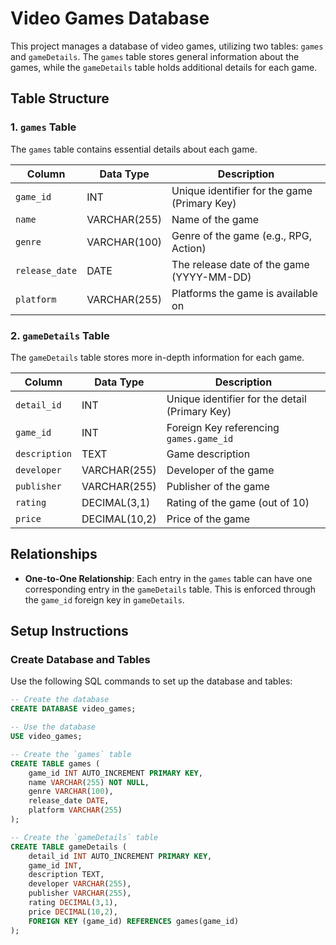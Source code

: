 # Video Games Database

This project manages a database of video games, utilizing two tables: `games` and `gameDetails`. The `games` table stores general information about the games, while the `gameDetails` table holds additional details for each game.

## Table Structure

### 1. `games` Table
The `games` table contains essential details about each game.

| Column         | Data Type     | Description                               |
|----------------|---------------|-------------------------------------------|
| `game_id`      | INT           | Unique identifier for the game (Primary Key) |
| `name`         | VARCHAR(255)  | Name of the game                         |
| `genre`        | VARCHAR(100)  | Genre of the game (e.g., RPG, Action)     |
| `release_date` | DATE          | The release date of the game (YYYY-MM-DD) |
| `platform`     | VARCHAR(255)  | Platforms the game is available on       |

### 2. `gameDetails` Table
The `gameDetails` table stores more in-depth information for each game.

| Column         | Data Type     | Description                                   |
|----------------|---------------|-----------------------------------------------|
| `detail_id`    | INT           | Unique identifier for the detail (Primary Key) |
| `game_id`      | INT           | Foreign Key referencing `games.game_id`       |
| `description`  | TEXT          | Game description                              |
| `developer`    | VARCHAR(255)  | Developer of the game                         |
| `publisher`    | VARCHAR(255)  | Publisher of the game                         |
| `rating`       | DECIMAL(3,1)  | Rating of the game (out of 10)                |
| `price`        | DECIMAL(10,2) | Price of the game                             |

## Relationships

- **One-to-One Relationship**: Each entry in the `games` table can have one corresponding entry in the `gameDetails` table. This is enforced through the `game_id` foreign key in `gameDetails`.

## Setup Instructions

### Create Database and Tables
Use the following SQL commands to set up the database and tables:

```sql
-- Create the database
CREATE DATABASE video_games;

-- Use the database
USE video_games;

-- Create the `games` table
CREATE TABLE games (
    game_id INT AUTO_INCREMENT PRIMARY KEY,
    name VARCHAR(255) NOT NULL,
    genre VARCHAR(100),
    release_date DATE,
    platform VARCHAR(255)
);

-- Create the `gameDetails` table
CREATE TABLE gameDetails (
    detail_id INT AUTO_INCREMENT PRIMARY KEY,
    game_id INT,
    description TEXT,
    developer VARCHAR(255),
    publisher VARCHAR(255),
    rating DECIMAL(3,1),
    price DECIMAL(10,2),
    FOREIGN KEY (game_id) REFERENCES games(game_id)
);
